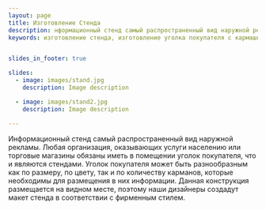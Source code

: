 ```yaml
---
layout: page
title: Изготовление Стенда
description: нформационный стенд самый распространенный вид наружной рекламы. Любая организация, оказывающих услуги населению или торговые магазины обязаны иметь в помещении уголок покупателя, что и являются стендами.
keywords: изготовление стенда, изготовление уголка покупателя с кармашками, печать на ПВХ, печать на жесте, изготовление наружной рекламы.


slides_in_footer: true

slides:
  - image: images/stand.jpg
    description: Image description

  - image: images/stand2.jpg
    description: Image description

---
```




Информационный стенд самый распространенный вид наружной рекламы. Любая организация, оказывающих услуги населению или торговые магазины обязаны иметь в помещении уголок покупателя, что и являются стендами. Уголок покупателя может быть разнообразным как по размеру, по цвету, так и по количеству карманов, которые необходимы для размещения в них информации.
Данная конструкция размещается на видном месте, поэтому наши дизайнеры создадут макет стенда в соответствии с фирменным стилем.
